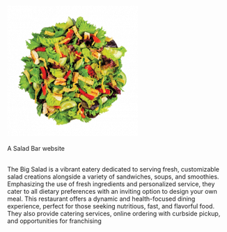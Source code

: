 <img src="/Images/SALADS.png" alt="Bowl of Salad" width="300" height="300">
<br>
<br>
A Salad Bar website
<br>
<br>

The Big Salad is a vibrant eatery dedicated to serving fresh, customizable salad creations alongside a variety of sandwiches, soups, and smoothies. Emphasizing the use of fresh ingredients and personalized service, they cater to all dietary preferences with an inviting option to design your own meal. This restaurant offers a dynamic and health-focused dining experience, perfect for those seeking nutritious, fast, and flavorful food. They also provide catering services, online ordering with curbside pickup, and opportunities for franchising
<br>
<br>
